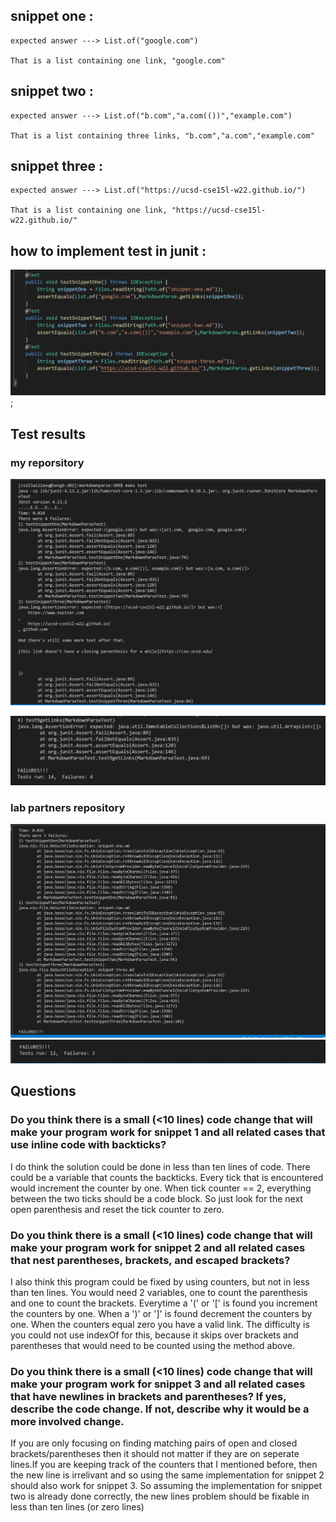 
## **snippet one** :

    expected answer ---> List.of("google.com")

    That is a list containing one link, "google.com"


 ## **snippet two** :

    expected answer ---> List.of("b.com","a.com(())","example.com")

    That is a list containing three links, "b.com","a.com","example.com"


## **snippet three** : 

    expected answer ---> List.of("https://ucsd-cse15l-w22.github.io/")

    That is a list containing one link, "https://ucsd-cse15l-w22.github.io/"


## **how to implement test in junit** :    

![image](LAB8PICONE.jpg);


## **Test results**

### **my reporsitory** 

![image](partone.jpg)

![image](partTwo.jpg)

### **lab partners repository**

![image](lab8_platypusResultsone.jpg)
![imgae](lab8_testPlaytpus2.jpg)

## **Questions**

### **Do you think there is a small (<10 lines) code change that will make your program work for snippet 1 and all related cases that use inline code with backticks?** ### 

I do think the solution could be done in less than ten lines of code. There could be a variable that counts the backticks. Every tick that is encountered would increment the counter by one. When tick counter == 2, everything between the two ticks should be a code block. So just look for the next open parenthesis and reset the tick counter to zero. 

### **Do you think there is a small (<10 lines) code change that will make your program work for snippet 2 and all related cases that nest parentheses, brackets, and escaped brackets?** ###

I also think this program could be fixed by using counters, but not in less than ten lines. You would need 2 variables, one to count the parenthesis and one to count the brackets. Everytime a '(' or '[' is found you increment the counters by one. When a ')' or ']' is found decrement the counters by one. When the counters equal zero you have a valid link. The difficulty is you could not use indexOf for this, because it skips over brackets and parentheses that would need to be counted using the method above.

### **Do you think there is a small (<10 lines) code change that will make your program work for snippet 3 and all related cases that have newlines in brackets and parentheses? If yes, describe the code change. If not, describe why it would be a more involved change.** 
 
If you are only focusing on finding matching pairs of open and closed brackets/parentheses then it should not matter if they are on seperate lines.If you are keeping track of the counters that I mentioned before, then the new line is irrelivant and so using the same implementation for snippet 2 should also work for snippet 3. So assuming the implementation for snippet two is already done correctly, the new lines problem should be fixable in less than ten lines (or zero lines)